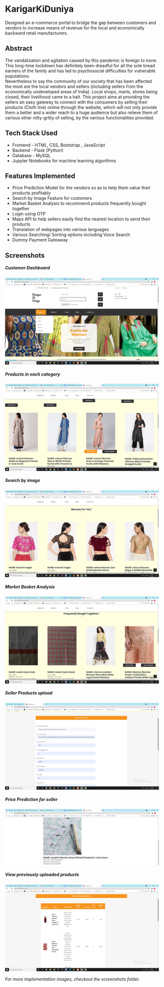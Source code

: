 # KarigarKiDuniya
Designed an e-commerce portal to bridge the gap between customers and vendors to increase means of revenue for the local and economically backward retail manufacturers.

## Abstract
The vandalization and agitation caused by this pandemic is foreign to none. This long-time lockdown has definitely been dreadful for all the sole bread earners of the family and has led to psychosocial difficulties for vulnerable populations.\
Nevertheless to say the community of our society that has been affected the most are the local vendors and sellers (including sellers from the economically undeveloped areas of India). Local shops, marts, stores being closed, their livelihood came to a halt. 
This project aims at providing the sellers an easy gateway to connect with the consumers by selling their products (Cloth line) online through the website, which will not only provide them a better and a wider reach to a huge audience but also relieve them of various other nitty-gritty of selling, by the various functionalities provided.

## Tech Stack Used
- Frontend - HTML, CSS, Bootstrap , JavaScript 
- Backend - Flask (Python)
- Database - MySQL
- Jupyter Notebooks for machine learning algorithms

## Features Implemented
- Price Prediction Model for the vendors so as to help them value their products profitably
- Search by Image Feature for customers
- Market Basket Analysis to recommend products frequently bought together
- Login using OTP
- Maps API to help sellers easily find the nearest location to send their products
- Translation of webpages into various languages
- Various Searching/ Sorting options including Voice Search
- Dummy Payment Gateaway

## Screenshots
 ##### Customer Dashboard
 ![](implementation_screenshots/cust_dash1.png)

 ##### Products in each category
 ![](implementation_screenshots/kurtidisp.png)
 
 ##### Search by image
 ![](implementation_screenshots/cnn_image2.png)

 ##### Market Basket Analysis
 ![](implementation_screenshots/mark_bask2.png)

  ##### Seller Products upload
 ![](implementation_screenshots/upload_prod1.png)

   ##### Price Prediction for seller
 ![](implementation_screenshots/price_pred2.png)

   ##### View previously uploaded products
 ![](implementation_screenshots/prev_prod1.png)

 *For more implementation images, checkout the screenshots folder.*
